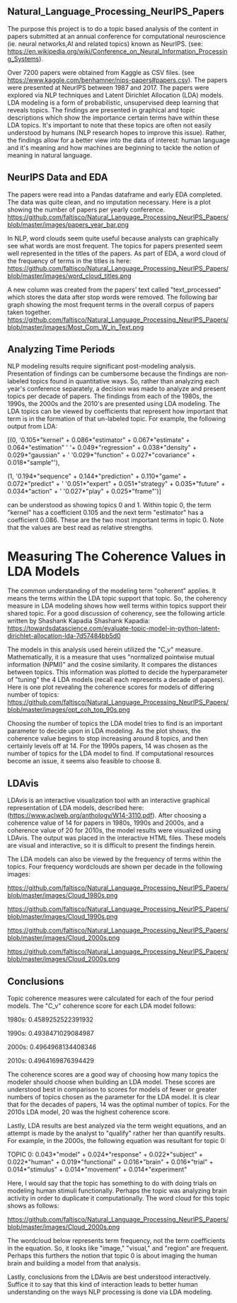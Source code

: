 ## Natural_Language_Processing_NeurIPS_Papers
The purpose this project is to do a topic based analysis of the content in papers submitted at an annual conference for  computational neuroscience (ie. neural networks,AI and related topics) known as  NeurIPS.  (see: https://en.wikipedia.org/wiki/Conference_on_Neural_Information_Processing_Systems). 

Over 7200 papers were obtained from Kaggle as CSV files. (see https://www.kaggle.com/benhamner/nips-papers#papers.csv).  The papers were presented at NeurIPS between 1987 and 2017. The papers were explored via NLP techniques and Latent Dirichlet Allocation (LDA) models. LDA modeling is a form of probabilistic, unsupervised deep learning that reveals topics. The findings are presented in graphical and topic descriptions which show the importance certain terms have within these LDA topics. It's important to note that these topics are often not easily understood by humans (NLP research hopes to improve this issue). Rather, the findings allow for a better view into the data of interest: human language and it's meaning and how machines are beginning to tackle the notion of meaning in natural language.

## NeurIPS Data and EDA

The papers were read into a Pandas dataframe and early EDA completed. The data was quite clean, and no imputation necessary. Here is a plot showing the number of papers per yearly conference. 
https://github.com/faltisco/Natural_Language_Processing_NeurIPS_Papers/blob/master/images/papers_year_bar.png

In NLP, word clouds seem quite useful because analysts can  graphically see what words are most frequent. The topics for papers presented seem well represented in the titles of the papers. As part of EDA, a word cloud of the frequency of terms in the titles is here:
https://github.com/faltisco/Natural_Language_Processing_NeurIPS_Papers/blob/master/images/word_cloud_titles.png

A new column was created from the papers' text called "text_processed" which stores the data after stop words were removed.  The following bar graph showing the most frequent terms in the overall corpus of papers taken together.
https://github.com/faltisco/Natural_Language_Processing_NeurIPS_Papers/blob/master/images/Most_Com_W_in_Text.png

## Analyzing Time Periods

NLP modeling results require significant post-modeling analysis. Presentation of findings can be cumbersome because the findings are non-labeled topics found in quantitative ways. So, rather than analyzing each year's conference separately, a decision was made to analyze and present topics per decade of papers. The findings from each of the 1980s, the 1990s, the 2000s and the 2010's are presented using LDA modeling. The LDA topics can be viewed by coefficients that represent how important that term is in the formation of that un-labeled topic. For example, the following output from LDA:

[(0,
  '0.105*"kernel" + 0.086*"estimator" + 0.067*"estimate" + 0.064*"estimation" '
  '+ 0.049*"regression" + 0.038*"density" + 0.029*"gaussian" + '
  '0.029*"function" + 0.027*"covariance" + 0.018*"sample"'),
  
 (1,
  '0.194*"sequence" + 0.144*"prediction" + 0.110*"game" + 0.072*"predict" + '
  '0.051*"expert" + 0.051*"strategy" + 0.035*"future" + 0.034*"action" + '
  '0.027*"play" + 0.025*"frame"')]
  
  can be understood as showing topics 0 and 1. Within topic 0, the term "kernel" has a coefficient 0.105 and the next term "estimator" has a coefficient 0.086. These are the two most important terms in topic 0. Note that the values are best read as relative strengths. 
  
# Measuring The Coherence Values in LDA Models

The common understanding of the modeling term "coherent" applies. It means the terms within the LDA topic support that topic.  So, the coherency measure in LDA modeling shows how well terms within topics support their shared topic. For a good discussion of coherency, see the following article written by Shashank Kapadia
Shashank Kapadia:
https://towardsdatascience.com/evaluate-topic-model-in-python-latent-dirichlet-allocation-lda-7d57484bb5d0

The models in this analysis used herein utilized the "C_v" measure. Mathematically, it is a measure that uses "normalized pointwise mutual information (NPMI)" and the cosine similarity. It compares the distances between topics. This information was plotted to decide the hyperparameter of "tuning" the 4 LDA models (recall each represents a decade of papers). Here is one plot revealing the coherence scores for models of differing number of topics:
https://github.com/faltisco/Natural_Language_Processing_NeurIPS_Papers/blob/master/images/opt_coh_top_90s.png

Choosing the number of topics the LDA model tries to find is an important parameter to decide upon in LDA modeling. As the plot shows, the coherence value begins to stop increasing around 8 topics, and then certainly levels off at 14. For the 1990s papers, 14 was chosen as the number of topics for the LDA model to find. If computational resources become an issue, it seems also feasible to choose 8. 
  
## LDAvis

LDAvis is an interactive visualization tool with an interactive graphical representation of LDA models, described here:  (https://www.aclweb.org/anthology/W14-3110.pdf). After choosing a coherence value of 14 for papers in 1980s, 1990s and 2000s, and a coherence value of 20 for 2010s, the model results were visualized using LDAvis. The output was placed in the interactive HTML files. These models are visual and interactive, so it is difficult to present the findings herein.

The LDA models can also be viewed by the frequency of terms within the topics. Four frequency wordclouds are shown per decade in the following images:

https://github.com/faltisco/Natural_Language_Processing_NeurIPS_Papers/blob/master/images/Cloud_1980s.png

https://github.com/faltisco/Natural_Language_Processing_NeurIPS_Papers/blob/master/images/Cloud_1990s.png

https://github.com/faltisco/Natural_Language_Processing_NeurIPS_Papers/blob/master/images/Cloud_2000s.png

https://github.com/faltisco/Natural_Language_Processing_NeurIPS_Papers/blob/master/images/Cloud_2000s.png

## Conclusions

Topic coherence measures were calculated for each of the four period models. The "C_v" coherence score for each LDA model follows:

1980s: 0.4589252522391932

1990s: 0.4938471029084987

2000s: 0.4964968134408346

2010s: 0.4964169876394429

The coherence scores are a good way of choosing how many topics the modeler should choose when building an LDA model. These scores are understood best in comparison to scores for models of fewer or greater numbers of topics chosen as the parameter for the LDA model. It is clear that for the decades of papers, 14 was the optimal number of topics. For the 2010s LDA model, 20 was the highest coherence score. 

Lastly, LDA results are best analyzed via the term weight equations, and an attempt is made by the analyst to "qualify" rather her than quantify results. For example, in the 2000s, the following equation was resultant for topic 0:

TOPIC 0: 
0.043*"model" + 0.024*"response" + 0.022*"subject" + 0.022*"human" + 0.019*"functional" + 0.016*"brain" + 0.016*"trial" + 0.014*"stimulus" + 0.014*"movement" + 0.014*"experiment"

Here, I would say that the topic has something to do with doing trials on modeling human stimuli functionally. Perhaps the topic was analyzing brain activity in order to duplicate it computationally. The word cloud for this topic shows as follows:

https://github.com/faltisco/Natural_Language_Processing_NeurIPS_Papers/blob/master/images/Cloud_2000s.png

The wordcloud below represents term frequency, not the term coefficients in the equation. So, it looks like "image," "visual," and "region" are frequent. Perhaps this furthers the notion that topic 0 is about imaging the human brain and building a model from that analysis. 

Lastly, conclusions from the LDAvis are best understood interactively. Suffice it to say that this kind of interaction leads to better human understanding on the ways NLP processing is done via LDA modeling.

